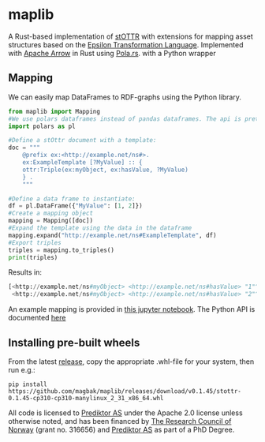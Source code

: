 # maplib
A Rust-based implementation of [stOTTR](https://dev.spec.ottr.xyz/stOTTR/) with extensions for mapping asset structures based on the [Epsilon Transformation Language](https://www.eclipse.org/epsilon/doc/etl/). Implemented with [Apache Arrow](https://arrow.apache.org/) in Rust using [Pola.rs](https://www.pola.rs/). with a Python wrapper

## Mapping
We can easily map DataFrames to RDF-graphs using the Python library. 
```python
from maplib import Mapping
#We use polars dataframes instead of pandas dataframes. The api is pretty similar.
import polars as pl

#Define a stOttr document with a template:
doc = """
    @prefix ex:<http://example.net/ns#>.
    ex:ExampleTemplate [?MyValue] :: {
    ottr:Triple(ex:myObject, ex:hasValue, ?MyValue)
    } .
    """

#Define a data frame to instantiate:
df = pl.DataFrame({"MyValue": [1, 2]})
#Create a mapping object
mapping = Mapping([doc])
#Expand the template using the data in the dataframe
mapping.expand("http://example.net/ns#ExampleTemplate", df)
#Export triples
triples = mapping.to_triples()
print(triples)
```

Results in:
```python
[<http://example.net/ns#myObject> <http://example.net/ns#hasValue> "1"^^<http://www.w3.org/2001/XMLSchema#long>, 
 <http://example.net/ns#myObject> <http://example.net/ns#hasValue> "2"^^<http://www.w3.org/2001/XMLSchema#long>]
```

An example mapping is provided in [this jupyter notebook](https://github.com/magbak/maplib/tree/main/doc/rds_mapping.ipynb).
The Python API is documented [here](https://github.com/magbak/maplib/tree/main/doc/python_mapper_api.md)

## Installing pre-built wheels
From the latest [release](https://github.com/magbak/maplib/releases), copy the appropriate .whl-file for your system, then run e.g.:
```shell
pip install https://github.com/magbak/maplib/releases/download/v0.1.45/stottr-0.1.45-cp310-cp310-manylinux_2_31_x86_64.whl
```

All code is licensed to [Prediktor AS](https://www.prediktor.com/) under the Apache 2.0 license unless otherwise noted, and has been financed by [The Research Council of Norway](https://www.forskningsradet.no/en/) (grant no. 316656) and [Prediktor AS](https://www.prediktor.com/) as part of a PhD Degree.  
